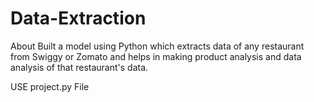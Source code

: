 # Data-Extraction
About Built a model using Python which extracts data of any restaurant from Swiggy or Zomato and helps in making product analysis and data analysis of that restaurant's data.

USE project.py File
